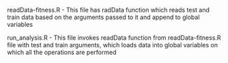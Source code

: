readData-fitness.R - This file has radData function which reads test and train data based on the arguments passed to it and append to global variables

run_analysis.R - This file invokes readData function from readData-fitness.R file with test and train arguments, which loads data into global variables on which all the operations are performed
